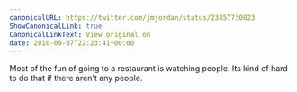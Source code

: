 ```yaml
---
canonicalURL: https://twitter.com/jmjordan/status/23857730823
ShowCanonicalLink: true
CanonicalLinkText: View original on
date: 2010-09-07T22:23:41+00:00
---
```

Most of the fun of going to a restaurant is watching people. Its kind of hard to do that if there aren't any people.